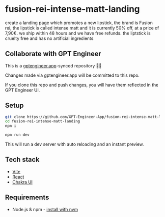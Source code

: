 # fusion-rei-intense-matt-landing

create a landing page which promotes a new lipstick, the brand is Fusion rei, the lipstick is called intense matt and it is currently 50% off, at a price of 7,90€. we ship within 48 hours and we have free refunds. the liptstick is cruelty free and has no artificial ingredients

## Collaborate with GPT Engineer

This is a [gptengineer.app](https://gptengineer.app)-synced repository 🌟🤖

Changes made via gptengineer.app will be committed to this repo.

If you clone this repo and push changes, you will have them reflected in the GPT Engineer UI.

## Setup

```sh
git clone https://github.com/GPT-Engineer-App/fusion-rei-intense-matt-landing.git
cd fusion-rei-intense-matt-landing
npm i
```

```sh
npm run dev
```

This will run a dev server with auto reloading and an instant preview.

## Tech stack

- [Vite](https://vitejs.dev/)
- [React](https://react.dev/)
- [Chakra UI](https://chakra-ui.com/)

## Requirements

- Node.js & npm - [install with nvm](https://github.com/nvm-sh/nvm#installing-and-updating)
